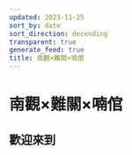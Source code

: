 ```yaml
---
updated: 2023-11-25
sort_by: date
sort_direction: decending
transparent: true
generate_feed: true
title: 南觀×難關×喃倌
---
```


# 南觀×難關×喃倌

歡迎來到
-